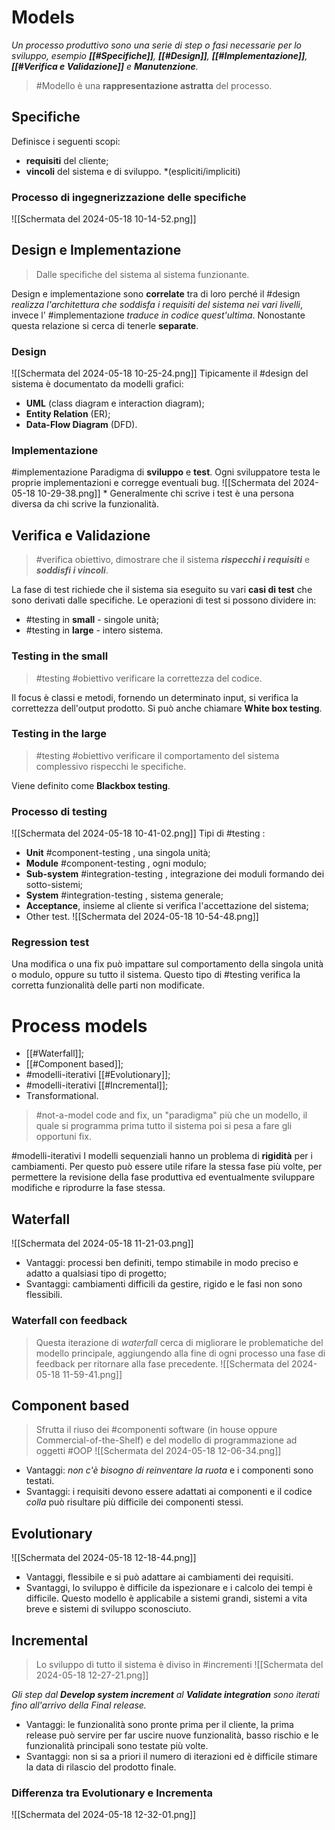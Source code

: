 # Models
*Un processo produttivo sono una serie di step o fasi necessarie per lo sviluppo, esempio **[[#Specifiche]]**, **[[#Design]]**, **[[#Implementazione]]**, **[[#Verifica e Validazione]]** e **Manutenzione**.*
> #Modello è una **rappresentazione astratta** del processo.
## Specifiche
Definisce i seguenti scopi:
- **requisiti** del cliente;
- **vincoli** del sistema e di sviluppo.
\*(espliciti/impliciti)
### Processo di ingegnerizzazione delle specifiche
![[Schermata del 2024-05-18 10-14-52.png]]
## Design e Implementazione
> Dalle specifiche del sistema al sistema funzionante. 

Design e implementazione sono **correlate** tra di loro perché il #design *realizza l'architettura che soddisfa i requisiti del sistema nei vari livelli*, invece l' #implementazione *traduce in codice quest'ultima*.  Nonostante questa relazione si cerca di tenerle **separate**.
### Design
![[Schermata del 2024-05-18 10-25-24.png]]
Tipicamente il #design del sistema è documentato da modelli grafici:
- **UML** (class diagram e interaction diagram);
- **Entity Relation** (ER);
- **Data-Flow Diagram** (DFD).
### Implementazione
#implementazione Paradigma di **sviluppo** e **test**. Ogni sviluppatore testa le proprie implementazioni e corregge eventuali bug.
![[Schermata del 2024-05-18 10-29-38.png]]
\* Generalmente chi scrive i test è una persona diversa da chi scrive la funzionalità.

## Verifica e Validazione
> #verifica obiettivo, dimostrare che il sistema ***rispecchi i requisiti*** e ***soddisfi i vincoli***.

La fase di test richiede che il sistema sia eseguito su vari **casi di test** che sono derivati dalle specifiche. Le operazioni di test si possono dividere in:
- #testing in **small** - singole unità;
- #testing in **large** - intero sistema.
### Testing in the small
> #testing #obiettivo verificare la correttezza del codice.

Il focus è classi e metodi, fornendo un determinato input, si verifica la correttezza dell'output prodotto. Si può anche chiamare **White box testing**.
### Testing in the large
> #testing #obiettivo verificare il comportamento del sistema complessivo rispecchi le specifiche.

Viene definito come **Blackbox testing**.
### Processo di testing

![[Schermata del 2024-05-18 10-41-02.png]]
Tipi di #testing :
- **Unit** #component-testing , una singola unità;
- **Module** #component-testing , ogni modulo;
- **Sub-system** #integration-testing , integrazione dei moduli formando dei sotto-sistemi;
- **System** #integration-testing , sistema generale;
- **Acceptance**, insieme al cliente si verifica l'accettazione del sistema;
- Other test.
![[Schermata del 2024-05-18 10-54-48.png]]
### Regression test
Una modifica o una fix può impattare sul comportamento della singola unità o modulo, oppure su tutto il sistema. Questo tipo di #testing verifica la corretta funzionalità delle parti non modificate.
# Process models
- [[#Waterfall]];
- [[#Component based]];
- #modelli-iterativi [[#Evolutionary]];
- #modelli-iterativi [[#Incremental]];
- Transformational.
> #not-a-model code and fix, un "paradigma" più che un modello, il quale si programma prima tutto il sistema poi si pesa a fare gli opportuni fix.

#modelli-iterativi I modelli sequenziali hanno un problema di **rigidità** per i cambiamenti. Per questo può essere utile rifare la stessa fase più volte, per permettere la revisione della fase produttiva ed eventualmente sviluppare modifiche e riprodurre la fase stessa.
## Waterfall
![[Schermata del 2024-05-18 11-21-03.png]]
- Vantaggi: processi ben definiti, tempo stimabile in modo preciso e adatto a qualsiasi tipo di progetto;
- Svantaggi: cambiamenti difficili da gestire, rigido e le fasi non sono flessibili.
### Waterfall con feedback
> Questa iterazione di *waterfall* cerca di migliorare le problematiche del modello principale, aggiungendo alla fine di ogni processo una fase di feedback per ritornare alla fase precedente.
![[Schermata del 2024-05-18 11-59-41.png]]
## Component based
> Sfrutta il riuso dei #componenti software (in house oppure Commercial-of-the-Shelf) e del modello di programmazione ad oggetti #OOP
![[Schermata del 2024-05-18 12-06-34.png]]

- Vantaggi: *non c'è bisogno di reinventare la ruota* e i componenti sono testati. 
- Svantaggi: i requisiti devono essere adattati ai componenti e il codice *colla* può risultare più difficile dei componenti stessi.
## Evolutionary
![[Schermata del 2024-05-18 12-18-44.png]]
- Vantaggi, flessibile e si può adattare ai cambiamenti dei requisiti.
- Svantaggi, lo sviluppo è difficile da ispezionare e i calcolo dei tempi è difficile.
Questo modello è applicabile a sistemi grandi, sistemi a vita breve e sistemi di sviluppo sconosciuto.
## Incremental
> Lo sviluppo di tutto il sistema è diviso in #incrementi
![[Schermata del 2024-05-18 12-27-21.png]]

*Gli step dal **Develop system increment** al **Validate integration** sono iterati fino all'arrivo della Final release.*
- Vantaggi: le funzionalità sono pronte prima per il cliente, la prima release può servire per far uscire nuove funzionalità, basso rischio e le funzionalità principali sono testate più volte.
- Svantaggi: non si sa a priori il numero di iterazioni ed è difficile stimare la data di rilascio del prodotto finale.
### Differenza tra Evolutionary e Incrementa
![[Schermata del 2024-05-18 12-32-01.png]]
